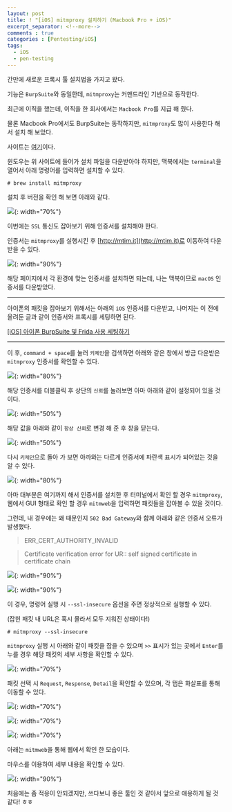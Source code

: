 ```yaml
---
layout: post
title: ! "[iOS] mitmproxy 설치하기 (Macbook Pro + iOS)"
excerpt_separator: <!--more-->
comments : true
categories : [Pentesting/iOS]
tags:
  - iOS
  - pen-testing
---
```


간만에 새로운 프록시 툴 설치법을 가지고 왔다.  

기능은 `BurpSuite`와 동일한데, `mitmproxy`는 커맨드라인 기반으로 동작한다.  

<!--more-->

최근에 이직을 했는데, 이직을 한 회사에서는 `Macbook Pro`를 지급 해 줬다.  

물론 Macbook Pro에서도 BurpSuite는 동작하지만, `mitmproxy`도 많이 사용한다 해서 설치 해 보았다.  

사이트는 [여기](https://mitmproxy.org/)이다.  

윈도우는 위 사이트에 들어가 설치 파일을 다운받아야 하지만, 맥북에서는 `terminal`을 열어서 아래 명령어를 입력하면 설치할 수 있다.  

```
# brew install mitmproxy
```

설치 후 버전을 확인 해 보면 아래와 같다.  

![](/images/pen-testing/ios/mitmproxy_install/01.png){: width="70%"}  

이번에는 `SSL` 통신도 잡아보기 위해 인증서를 설치해야 한다.  

인증서는 `mitmproxy`를 실행시킨 후 [http://mtim.it](http://mtim.it)로 이동하여 다운받을 수 있다.  

![](/images/pen-testing/ios/mitmproxy_install/02.png){: width="90%"}  

해당 페이지에서 각 환경에 맞는 인증서를 설치하면 되는데, 나는 맥북이므로 `macOS` 인증서를 다운받았다.  

---  

아이폰의 패킷을 잡아보기 위해서는 아래의 `iOS` 인증서를 다운받고, 나머지는 이 전에 올려둔 글과 같이 인증서와 프록시를 세팅하면 된다.  

[[iOS] 아이폰 BurpSuite 및 Frida 사용 세팅하기](https://mingzz1.github.io/pentesting/ios/2019/12/12/iOS-setting.html)

---  

이 후, `command + space`를 눌러 `키체인`을 검색하면 아래와 같은 창에서 방금 다운받은 `mitmproxy` 인증서를 확인할 수 있다.  

![](/images/pen-testing/ios/mitmproxy_install/03.png){: width="80%"}  

해당 인증서를 더블클릭 후 상단의 `신뢰`를 눌러보면 아마 아래와 같이 설정되어 있을 것이다.  

![](/images/pen-testing/ios/mitmproxy_install/04.png){: width="50%"}  

해당 값을 아래와 같이 `항상 신뢰`로 변경 해 준 후 창을 닫는다.  

![](/images/pen-testing/ios/mitmproxy_install/05.png){: width="50%"}  

다시 `키체인`으로 돌아 가 보면 아까와는 다르게 인증서에 파란색 표시가 되어있는 것을 알 수 있다.  

![](/images/pen-testing/ios/mitmproxy_install/06.png){: width="80%"}  

아마 대부분은 여기까지 해서 인증서를 설치한 후 터미널에서 확인 할 경우 `mitmproxy`, 웹에서 GUI 형태로 확인 할 경우 `mitmweb`을 입력하면 패킷들을 잡아볼 수 있을 것이다.  

그런데, 내 경우에는 왜 때문인지 `502 Bad Gateway`와 함께 아래와 같은 인증서 오류가 발생했다.  

> ERR_CERT_AUTHORITY_INVALID  

> Certificate verification error for UR:: self signed certificate in certificate chain

![](/images/pen-testing/ios/mitmproxy_install/07.png){: width="90%"}  

![](/images/pen-testing/ios/mitmproxy_install/08.png){: width="90%"}  

이 경우, 명령어 실행 시 `--ssl-insecure` 옵션을 주면 정상적으로 실행할 수 있다.  

(잡힌 패킷 내 URL은 혹시 몰라서 모두 지워진 상태이다!)  

```
# mitmproxy --ssl-insecure
```

`mitmproxy` 실행 시 아래와 같이 패킷을 잡을 수 있으며 `>>` 표시가 있는 곳에서 `Enter`를 누를 경우 해당 패킷의 세부 사항을 확인할 수 있다.  

![](/images/pen-testing/ios/mitmproxy_install/09.png){: width="70%"}  

패킷 선택 시 `Request`, `Response`, `Detail`을 확인할 수 있으며, 각 탭은 화살표를 통해 이동할 수 있다.  

![](/images/pen-testing/ios/mitmproxy_install/10.png){: width="70%"}  

![](/images/pen-testing/ios/mitmproxy_install/11.png){: width="70%"}  

![](/images/pen-testing/ios/mitmproxy_install/12.png){: width="70%"}  

아래는 `mitmweb`을 통해 웹에서 확인 한 모습이다.  

마우스를 이용하여 세부 내용을 확인할 수 있다.  

![](/images/pen-testing/ios/mitmproxy_install/13.png){: width="90%"}  

처음에는 좀 적응이 안되겠지만, 쓰다보니 좋은 툴인 것 같아서 앞으로 애용하게 될 것 같다! ㅎㅎ  
